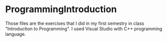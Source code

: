 # ProgrammingIntroduction
Those files are the exercises that I did in my first semestry in class "Introduction to Programming".
I used Visual Studio with C++ programming language.